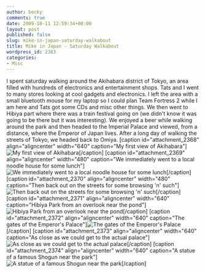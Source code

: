 ```yaml
---
author: becky
comments: true
date: 2009-10-11 12:59:34+00:00
layout: post
published: false
slug: mike-in-japan-saturday-walkabout
title: Mike in Japan - Saturday Walkabout
wordpress_id: 2383
categories:
- Misc
---
```


I spent saturday walking around the Akihabara district of Tokyo, an area filled with hundreds of electronics and entertainment shops. Tats and I went to many stores looking at cool gadgets and electronics. I left the area with a small bluetooth mouse for my laptop so I could plan Team Fortress 2 while I am here and Tats got some CDs and misc other things. We then went to Hibiya part where there was a train festival going on (we didn't know it was going to be there but it was interesting). We enjoyed a beer while walking around the park and then headed to the Imperial Palace and viewed, from a distance, where the Emperor of Japan lives. After a long day of walking the streets of Tokyo, we headed back to Omiya.
[caption id="attachment_2368" align="aligncenter" width="640" caption="My first view of Akihabara"]![My first view of Akihabara](http://beta.beckyjenson.com/wp-content/uploads/2009/10/P1010203.jpg)[/caption]
[caption id="attachment_2369" align="aligncenter" width="480" caption="We immediately went to a local noodle house for some lunch"]![We immediately went to a local noodle house for some lunch](http://beta.beckyjenson.com/wp-content/uploads/2009/10/P1010205.jpg)[/caption]
[caption id="attachment_2370" align="aligncenter" width="480" caption="Then back out on the streets for some browsing 'n' such"]![Then back out on the streets for some browsing 'n' such](http://beta.beckyjenson.com/wp-content/uploads/2009/10/P1010207.jpg)[/caption]
[caption id="attachment_2371" align="aligncenter" width="640" caption="Hibiya Park from an overlook near the pond"]![Hibiya Park from an overlook near the pond](http://beta.beckyjenson.com/wp-content/uploads/2009/10/P1010213.jpg)[/caption]
[caption id="attachment_2372" align="aligncenter" width="640" caption="The gates of the Emperor's Palace"]![The gates of the Emperor's Palace](http://beta.beckyjenson.com/wp-content/uploads/2009/10/P1010226.jpg)[/caption]
[caption id="attachment_2373" align="aligncenter" width="640" caption="As close as we could get to the actual palace"]![As close as we could get to the actual palace](http://beta.beckyjenson.com/wp-content/uploads/2009/10/P1010227.jpg)[/caption]
[caption id="attachment_2374" align="aligncenter" width="640" caption="A statue of a famous Shogun near the park"]![A statue of a famous Shogun near the park](http://beta.beckyjenson.com/wp-content/uploads/2009/10/P1010229.jpg)[/caption] 
